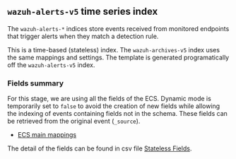 ## `wazuh-alerts-v5` time series index

The `wazuh-alerts-*` indices store events received from monitored endpoints that trigger alerts when they match a detection rule.

This is a time-based (stateless) index. The `wazuh-archives-v5` index uses the same mappings and settings. The template is generated programatically off the `wazuh-alerts-v5` index.

### Fields summary

For this stage, we are using all the fields of the ECS. Dynamic mode is temporarily set to `false` to avoid the creation of new fields while allowing the indexing of events containing fields not in the schema. These fields can be retrieved from the original event (`_source`).

- [ECS main mappings](https://github.com/elastic/ecs/blob/v9.1.0/schemas/subsets/main.yml)

The detail of the fields can be found in csv file [Stateless Fields](fields.csv).
